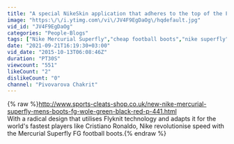 ```yaml
---
title: "A special NikeSkin application that adheres to the top of the Flyknit upper prevents"
image: "https:\/\/i.ytimg.com\/vi\/JV4F9EgDaOg\/hqdefault.jpg"
vid_id: "JV4F9EgDaOg"
categories: "People-Blogs"
tags: ["Nike Mercurial Superfly","cheap football boots","nike superfly"]
date: "2021-09-21T16:19:30+03:00"
vid_date: "2015-10-13T06:08:46Z"
duration: "PT30S"
viewcount: "551"
likeCount: "2"
dislikeCount: "0"
channel: "Pivovarova Chakrit"
---
```

{% raw %}<a rel="nofollow" target="blank" href="http://www.sports-cleats-shop.co.uk/new-nike-mercurial-superfly-mens-boots-fg-wole-green-black-red-p-441.html">http://www.sports-cleats-shop.co.uk/new-nike-mercurial-superfly-mens-boots-fg-wole-green-black-red-p-441.html</a><br />With a radical design that utilises Flyknit technology and adapts it for the world's fastest players like Cristiano Ronaldo, Nike revolutionise speed with the Mercurial Superfly FG football boots.{% endraw %}
